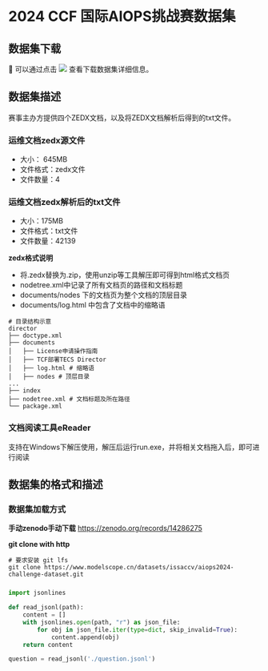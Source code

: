 # 2024 CCF 国际AIOPS挑战赛数据集
## 数据集下载
🤗 可以通过点击 <a href="https://doi.org/10.5281/zenodo.14286275"><img src="https://img.shields.io/endpoint?&url=https://cdn.jsdelivr.net/gh/logpai/loghub@zenodo/downloads.json&labelColor=1AE&color=DDEEFF&style=flat&label=Downloads"></a> 查看下载数据集详细信息。
## 数据集描述
赛事主办方提供四个ZEDX文档，以及将ZEDX文档解析后得到的txt文件。

### 运维文档zedx源文件
- 大小： 645MB
- 文件格式：zedx文件
- 文件数量：4

### 运维文档zedx解析后的txt文件
- 大小：175MB
- 文件格式：txt文件
- 文件数量：42139

**zedx格式说明**
- 将.zedx替换为.zip，使用unzip等工具解压即可得到html格式文档页
- nodetree.xml中记录了所有文档页的路径和文档标题
- documents/nodes 下的文档页为整个文档的顶层目录
- documents/log.html 中包含了文档中的缩略语

```shell
# 目录结构示意
director
├── doctype.xml
├── documents
│   ├── License申请操作指南
│   ├── TCF部署TECS Director
│   ├── log.html # 缩略语
│   ├── nodes # 顶层目录
...
├── index
├── nodetree.xml # 文档标题及所在路径
└── package.xml
```

### 文档阅读工具eReader
支持在Windows下解压使用，解压后运行run.exe，并将相关文档拖入后，即可进行阅读

## 数据集的格式和描述
### 数据集加载方式
**手动zenodo手动下载**
https://zenodo.org/records/14286275

**git clone with http**
```shell
# 要求安装 git lfs
git clone https://www.modelscope.cn/datasets/issaccv/aiops2024-challenge-dataset.git
```

###

```python
import jsonlines

def read_jsonl(path):
    content = []
    with jsonlines.open(path, "r") as json_file:
        for obj in json_file.iter(type=dict, skip_invalid=True):
            content.append(obj)
    return content

question = read_jsonl('./question.jsonl')
```
